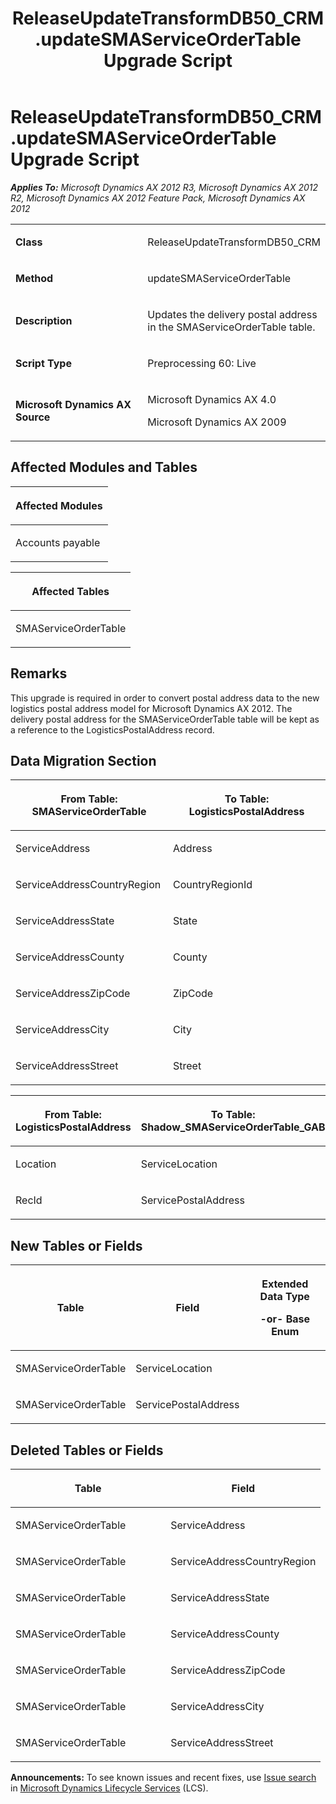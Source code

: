 ﻿---
title: ReleaseUpdateTransformDB50_CRM.updateSMAServiceOrderTable Upgrade Script
TOCTitle: ReleaseUpdateTransformDB50_CRM.updateSMAServiceOrderTable Upgrade Script
ms:assetid: c8bbe1ab-7592-bfd5-7160-cf475d7ad8d9
ms:mtpsurl: https://msdn.microsoft.com/en-us/library/JJ719596(v=AX.60)
ms:contentKeyID: 49711163
ms.date: 05/18/2015
mtps_version: v=AX.60
---

# ReleaseUpdateTransformDB50\_CRM.updateSMAServiceOrderTable Upgrade Script 


_**Applies To:** Microsoft Dynamics AX 2012 R3, Microsoft Dynamics AX 2012 R2, Microsoft Dynamics AX 2012 Feature Pack, Microsoft Dynamics AX 2012_

<table>
<colgroup>
<col style="width: 50%" />
<col style="width: 50%" />
</colgroup>
<tbody>
<tr class="odd">
<td><p><strong>Class</strong></p></td>
<td><p>ReleaseUpdateTransformDB50_CRM</p></td>
</tr>
<tr class="even">
<td><p><strong>Method</strong></p></td>
<td><p>updateSMAServiceOrderTable</p></td>
</tr>
<tr class="odd">
<td><p><strong>Description</strong></p></td>
<td><p>Updates the delivery postal address in the SMAServiceOrderTable table.</p></td>
</tr>
<tr class="even">
<td><p><strong>Script Type</strong></p></td>
<td><p>Preprocessing 60: Live</p></td>
</tr>
<tr class="odd">
<td><p><strong>Microsoft Dynamics AX Source</strong></p></td>
<td><p>Microsoft Dynamics AX 4.0</p>
<p>Microsoft Dynamics AX 2009</p></td>
</tr>
</tbody>
</table>


## Affected Modules and Tables

<table>
<colgroup>
<col style="width: 100%" />
</colgroup>
<thead>
<tr class="header">
<th><p>Affected Modules</p></th>
</tr>
</thead>
<tbody>
<tr class="odd">
<td><p>Accounts payable</p></td>
</tr>
</tbody>
</table>


<table>
<colgroup>
<col style="width: 100%" />
</colgroup>
<thead>
<tr class="header">
<th><p>Affected Tables</p></th>
</tr>
</thead>
<tbody>
<tr class="odd">
<td><p>SMAServiceOrderTable</p></td>
</tr>
</tbody>
</table>


## Remarks

This upgrade is required in order to convert postal address data to the new logistics postal address model for Microsoft Dynamics AX 2012. The delivery postal address for the SMAServiceOrderTable table will be kept as a reference to the LogisticsPostalAddress record.

## Data Migration Section

<table>
<colgroup>
<col style="width: 50%" />
<col style="width: 50%" />
</colgroup>
<thead>
<tr class="header">
<th><p>From Table: SMAServiceOrderTable</p></th>
<th><p>To Table: LogisticsPostalAddress</p></th>
</tr>
</thead>
<tbody>
<tr class="odd">
<td><p>ServiceAddress</p></td>
<td><p>Address</p></td>
</tr>
<tr class="even">
<td><p>ServiceAddressCountryRegion</p></td>
<td><p>CountryRegionId</p></td>
</tr>
<tr class="odd">
<td><p>ServiceAddressState</p></td>
<td><p>State</p></td>
</tr>
<tr class="even">
<td><p>ServiceAddressCounty</p></td>
<td><p>County</p></td>
</tr>
<tr class="odd">
<td><p>ServiceAddressZipCode</p></td>
<td><p>ZipCode</p></td>
</tr>
<tr class="even">
<td><p>ServiceAddressCity</p></td>
<td><p>City</p></td>
</tr>
<tr class="odd">
<td><p>ServiceAddressStreet</p></td>
<td><p>Street</p></td>
</tr>
</tbody>
</table>


<table>
<colgroup>
<col style="width: 50%" />
<col style="width: 50%" />
</colgroup>
<thead>
<tr class="header">
<th><p>From Table: LogisticsPostalAddress</p></th>
<th><p>To Table: Shadow_SMAServiceOrderTable_GAB</p></th>
</tr>
</thead>
<tbody>
<tr class="odd">
<td><p>Location</p></td>
<td><p>ServiceLocation</p></td>
</tr>
<tr class="even">
<td><p>RecId</p></td>
<td><p>ServicePostalAddress</p></td>
</tr>
</tbody>
</table>


## New Tables or Fields

<table>
<colgroup>
<col style="width: 33%" />
<col style="width: 33%" />
<col style="width: 33%" />
</colgroup>
<thead>
<tr class="header">
<th><p>Table</p></th>
<th><p>Field</p></th>
<th><p>Extended Data Type</p>
<p>-or- Base Enum</p></th>
</tr>
</thead>
<tbody>
<tr class="odd">
<td><p>SMAServiceOrderTable</p></td>
<td><p>ServiceLocation</p></td>
<td><p></p></td>
</tr>
<tr class="even">
<td><p>SMAServiceOrderTable</p></td>
<td><p>ServicePostalAddress</p></td>
<td><p></p></td>
</tr>
</tbody>
</table>


## Deleted Tables or Fields

<table>
<colgroup>
<col style="width: 50%" />
<col style="width: 50%" />
</colgroup>
<thead>
<tr class="header">
<th><p>Table</p></th>
<th><p>Field</p></th>
</tr>
</thead>
<tbody>
<tr class="odd">
<td><p>SMAServiceOrderTable</p></td>
<td><p>ServiceAddress</p></td>
</tr>
<tr class="even">
<td><p>SMAServiceOrderTable</p></td>
<td><p>ServiceAddressCountryRegion</p></td>
</tr>
<tr class="odd">
<td><p>SMAServiceOrderTable</p></td>
<td><p>ServiceAddressState</p></td>
</tr>
<tr class="even">
<td><p>SMAServiceOrderTable</p></td>
<td><p>ServiceAddressCounty</p></td>
</tr>
<tr class="odd">
<td><p>SMAServiceOrderTable</p></td>
<td><p>ServiceAddressZipCode</p></td>
</tr>
<tr class="even">
<td><p>SMAServiceOrderTable</p></td>
<td><p>ServiceAddressCity</p></td>
</tr>
<tr class="odd">
<td><p>SMAServiceOrderTable</p></td>
<td><p>ServiceAddressStreet</p></td>
</tr>
</tbody>
</table>

  
**Announcements:** To see known issues and recent fixes, use [Issue search](http://go.microsoft.com/fwlink/?linkid=389258) in [Microsoft Dynamics Lifecycle Services](http://go.microsoft.com/fwlink/?linkid=306505) (LCS).

